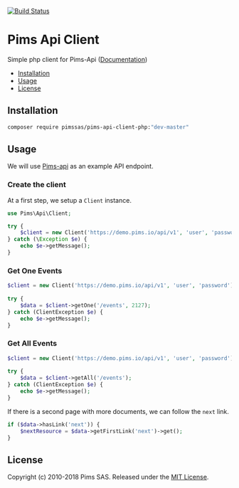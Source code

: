 
[![Build Status](https://travis-ci.org/pimssas/pims-api-client-php.svg?branch=master)](https://travis-ci.org/pimssas/pims-api-client-php)  
  
Pims Api Client  
=========================  
  
Simple php client for Pims-Api ([Documentation](http://api.pims.io))  
  
    
* [Installation](#installation)
* [Usage](#usage)
* [License](#license)

Installation
-----

```bash
composer require pimssas/pims-api-client-php:"dev-master"
```


Usage
-----

We will use [Pims-api](https://api.pims.io/) as an example API endpoint.

  
### Create the client

At a first step, we setup a `Client` instance.

```php
use Pims\Api\Client;

try {
    $client = new Client('https://demo.pims.io/api/v1', 'user', 'password');
} catch (\Exception $e) {
    echo $e->getMessage();
}

```

### Get One Events

```php
$client = new Client('https://demo.pims.io/api/v1', 'user', 'password'); 
 
try {  
    $data = $client->getOne('/events', 2127);
} catch (ClientException $e) {
    echo $e->getMessage();
}
```

### Get All Events
```php
$client = new Client('https://demo.pims.io/api/v1', 'user', 'password'); 
 
try {
    $data = $client->getAll('/events');
} catch (ClientException $e) {
    echo $e->getMessage();
}
```

If there is a second page with more documents, we can follow the `next` link.

```php
if ($data->hasLink('next')) {
    $nextResource = $data->getFirstLink('next')->get();
}
```

License
-------

Copyright (c) 2010-2018 Pims SAS.
Released under the [MIT License](https://github.com/pimssas/pims-api-client-php/blob/master/LICENSE).
